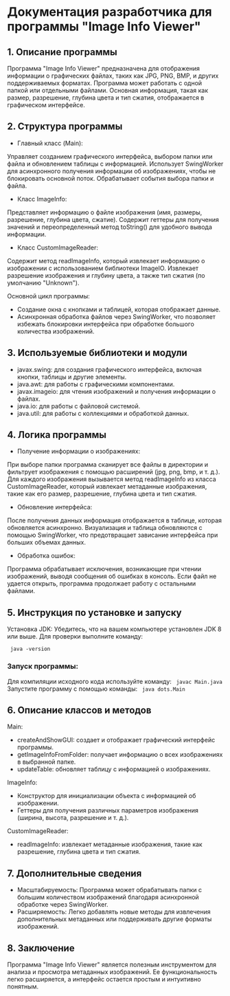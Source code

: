# Документация разработчика для программы "Image Info Viewer"
## 1. Описание программы
Программа "Image Info Viewer" предназначена для отображения информации о графических файлах, таких как JPG, PNG, BMP, и других поддерживаемых форматах. Программа может работать с одной папкой или отдельными файлами. Основная информация, такая как размер, разрешение, глубина цвета и тип сжатия, отображается в графическом интерфейсе.

## 2. Структура программы
- Главный класс (Main):

Управляет созданием графического интерфейса, выбором папки или файла и обновлением таблицы с информацией.
Использует SwingWorker для асинхронного получения информации об изображениях, чтобы не блокировать основной поток.
Обрабатывает события выбора папки и файла.
- Класс ImageInfo:

Представляет информацию о файле изображения (имя, размеры, разрешение, глубина цвета, сжатие).
Содержит геттеры для получения значений и переопределенный метод toString() для удобного вывода информации.
- Класс CustomImageReader:

Содержит метод readImageInfo, который извлекает информацию о изображении с использованием библиотеки ImageIO.
Извлекает разрешение изображения и глубину цвета, а также тип сжатия (по умолчанию "Unknown").

Основной цикл программы:

- Создание окна с кнопками и таблицей, которая отображает данные.
- Асинхронная обработка файлов через SwingWorker, что позволяет избежать блокировки интерфейса при обработке большого количества изображений.
## 3. Используемые библиотеки и модули
- javax.swing: для создания графического интерфейса, включая кнопки, таблицы и другие элементы.
- java.awt: для работы с графическими компонентами.
- javax.imageio: для чтения изображений и получения информации о файлах.
- java.io: для работы с файловой системой.
- java.util: для работы с коллекциями и обработкой данных.
## 4. Логика программы
- Получение информации о изображениях:

При выборе папки программа сканирует все файлы в директории и фильтрует изображения с помощью расширений (jpg, png, bmp, и т. д.).
Для каждого изображения вызывается метод readImageInfo из класса CustomImageReader, который извлекает метаданные изображения, такие как его размер, разрешение, глубина цвета и тип сжатия.
- Обновление интерфейса:

После получения данных информация отображается в таблице, которая обновляется асинхронно.
Визуализация и таблица обновляются с помощью SwingWorker, что предотвращает зависание интерфейса при больших объемах данных.
- Обработка ошибок:

Программа обрабатывает исключения, возникающие при чтении изображений, выводя сообщения об ошибках в консоль. Если файл не удается открыть, программа продолжает работу с остальными файлами.
## 5. Инструкция по установке и запуску
Установка JDK: Убедитесь, что на вашем компьютере установлен JDK 8 или выше. Для проверки выполните команду:

``
java -version``
### Запуск программы:

Для компиляции исходного кода используйте команду:
``
javac Main.java``
Запустите программу с помощью команды:
``
java dots.Main``
## 6. Описание классов и методов
Main:

- createAndShowGUI: создает и отображает графический интерфейс программы.
- getImageInfoFromFolder: получает информацию о всех изображениях в выбранной папке.
- updateTable: обновляет таблицу с информацией о изображениях.

ImageInfo: 
- Конструктор для инициализации объекта с информацией об изображении.
- Геттеры для получения различных параметров изображения (ширина, высота, разрешение и т. д.).

CustomImageReader:
- readImageInfo: извлекает метаданные изображения, такие как разрешение, глубина цвета и тип сжатия.
## 7. Дополнительные сведения
- Масштабируемость: Программа может обрабатывать папки с большим количеством изображений благодаря асинхронной обработке через SwingWorker.
- Расширяемость: Легко добавлять новые методы для извлечения дополнительных метаданных или поддерживать другие форматы изображений.
## 8. Заключение
Программа "Image Info Viewer" является полезным инструментом для анализа и просмотра метаданных изображений. Ее функциональность легко расширяется, а интерфейс остается простым и интуитивно понятным.
